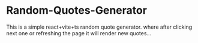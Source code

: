 # Random-Quotes-Generator
This is a simple react+vite+ts random quote generator. where after clicking next one or refreshing the page it will render new quotes...
